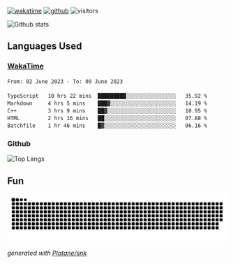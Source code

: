 [![wakatime](https://wakatime.com/badge/user/82c377cd-a54c-404c-b7df-177b313ca539.svg)](https://wakatime.com/@82c377cd-a54c-404c-b7df-177b313ca539)
[![github](https://img.shields.io/github/followers/xinthose?logo=github&style=plastic)](https://github.com/alanhamlett?tab=followers)
![visitors](https://visitor-badge.glitch.me/badge?page_id=xinthose&left_color=green&right_color=red)

![Github stats](https://github-readme-stats.vercel.app/api?username=xinthose&show_icons=true&theme=radical&count_private=true)

## Languages Used

### [WakaTime](https://wakatime.com/)
<!--START_SECTION:waka-->

```txt
From: 02 June 2023 - To: 09 June 2023

TypeScript   10 hrs 22 mins  █████████░░░░░░░░░░░░░░░░   35.92 %
Markdown     4 hrs 5 mins    ███▓░░░░░░░░░░░░░░░░░░░░░   14.19 %
C++          3 hrs 9 mins    ██▓░░░░░░░░░░░░░░░░░░░░░░   10.95 %
HTML         2 hrs 16 mins   ██░░░░░░░░░░░░░░░░░░░░░░░   07.88 %
Batchfile    1 hr 46 mins    █▓░░░░░░░░░░░░░░░░░░░░░░░   06.16 %
```

<!--END_SECTION:waka-->

### Github

![Top Langs](https://github-readme-stats.vercel.app/api/top-langs/?username=xinthose)

## Fun
![github contribution grid snake animation](https://raw.githubusercontent.com/xinthose/xinthose/output/github-contribution-grid-snake.svg)

_generated with [Platane/snk](https://github.com/Platane/snk)_
